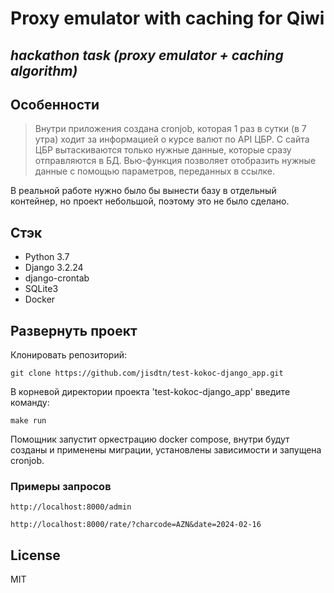 # Proxy emulator with caching for Qiwi
## _hackathon task (proxy emulator + caching algorithm)_


## Особенности

> Внутри приложения создана cronjob, которая 1 раз в сутки (в 7 утра) ходит за информацией о курсе валют по API ЦБР.
> С сайта ЦБР вытаскиваются только нужные данные, которые сразу отправляются в БД. Вью-функция позволяет отобразить 
> нужные данные с помощью параметров, переданных в ссылке.

В реальной работе нужно было бы вынести базу в отдельный контейнер, но проект небольшой, поэтому это не было сделано.


## Стэк

- Python 3.7
- Django 3.2.24
- django-crontab
- SQLite3
- Docker

## Развернуть проект 
Клонировать репозиторий:

```
git clone https://github.com/jisdtn/test-kokoc-django_app.git
```
В корневой директории проекта 'test-kokoc-django_app' введите команду:

```
make run
```
Помощник запустит оркестрацию docker compose, внутри будут созданы и применены миграции, установлены зависимости и запущена cronjob.


### Примеры запросов

```commandline
http://localhost:8000/admin
```
```commandline
http://localhost:8000/rate/?charcode=AZN&date=2024-02-16
```

## License

MIT



